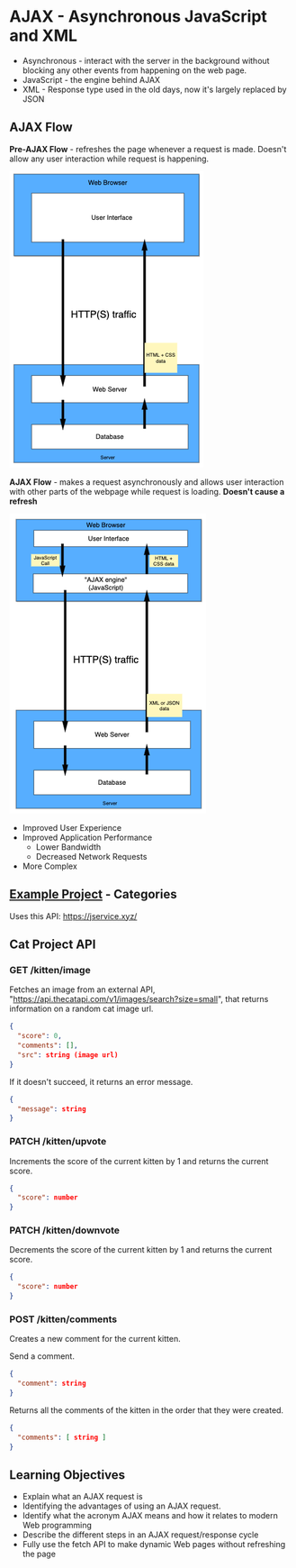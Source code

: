 # AJAX - Asynchronous JavaScript and XML

- Asynchronous - interact with the server in the background without blocking any other events from happening on the web page.
- JavaScript - the engine behind AJAX
- XML - Response type used in the old days, now it's largely replaced by JSON

## AJAX Flow

**Pre-AJAX Flow** - refreshes the page whenever a request is made. Doesn't allow any user interaction while request is happening.

![Pre-AJAX Flow]

**AJAX Flow** - makes a request asynchronously and allows user interaction with other parts of the webpage while request is loading. **Doesn't cause a refresh**

![AJAX Flow]

- Improved User Experience
- Improved Application Performance
  - Lower Bandwidth
  - Decreased Network Requests
- More Complex

## [Example Project] - Categories

Uses this API: https://jservice.xyz/

## Cat Project API

### GET /kitten/image
Fetches an image from an external API, "https://api.thecatapi.com/v1/images/search?size=small", that returns information on a random cat image url.

```json
{
  "score": 0,
  "comments": [],
  "src": string (image url)
}
```

If it doesn't succeed, it returns an error message.

```json
{
  "message": string
}
```

### PATCH /kitten/upvote
Increments the score of the current kitten by 1 and returns the current score.

```json
{
  "score": number
}
```

### PATCH /kitten/downvote
Decrements the score of the current kitten by 1 and returns the current score.

```json
{
  "score": number
}
```

### POST /kitten/comments
Creates a new comment for the current kitten.

Send a comment.

```json
{ 
  "comment": string
}
```
    
Returns all the comments of the kitten in the order that they were created.

```json
{
  "comments": [ string ]
}
```

## Learning Objectives

- Explain what an AJAX request is
- Identifying the advantages of using an AJAX request.
- Identify what the acronym AJAX means and how it relates to modern Web programming
- Describe the different steps in an AJAX request/response cycle
- Fully use the fetch API to make dynamic Web pages without refreshing the page

[Pre-AJAX Flow]: ./pre-ajax.png
[AJAX Flow]: ./ajax.png
[Example Project]: ./example-project/README.md